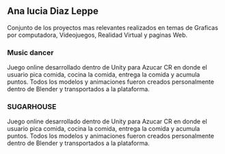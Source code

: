 ## Ana lucia Diaz Leppe
Conjunto de los proyectos mas relevantes realizados en temas de Graficas por computadora, Videojuegos, Realidad Virtual  y paginas Web.
### Music dancer
Juego online desarrollado dentro de Unity para Azucar CR en donde el usuario pica comida, cocina la comida, entrega la comida y acumula puntos. Todos los modelos y animaciones fueron creados personalmente dentro de Blender y transportados a la plataforma. 


### SUGARHOUSE
Juego online desarrollado dentro de Unity para Azucar CR en donde el usuario pica comida, cocina la comida, entrega la comida y acumula puntos. Todos los modelos y animaciones fueron creados personalmente dentro de Blender y transportados a la plataforma. 


